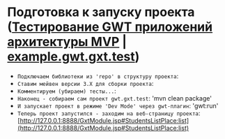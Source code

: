 Подготовка к запуску проекта ([Тестирование GWT приложений архитектуры MVP](http://habrahabr.ru/post/246285/) | [example.gwt.gxt.test](https://github.com/TimReset/example.gwt.gxt.test))
==========================================================================
* `Подключаем библиотеки из 'repo' в структуру проекта`:
* `Ставим мейвен версии 3.X для сборки проекта`:
* `Комментируем (убираем) тесты...`:
* `Наконец - собираем сам проект gwt.gxt.test`: 'mvn clean package'
* `И запускает проект в режиме 'Dev Mode' через gwt-плагин`: 'gwt:run'
* `Теперь проект запустился - заходим на веб-страницу проекта`: [http://127.0.0.1:8888/GxtModule.jsp#StudentsListPlace:list](http://127.0.0.1:8888/GxtModule.jsp#StudentsListPlace:list)


